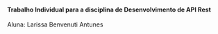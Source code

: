 #### Trabalho Individual para a disciplina de Desenvolvimento de API Rest
Aluna: Larissa Benvenuti Antunes
